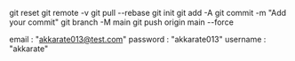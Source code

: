 git reset 
git remote -v
git pull --rebase
git init
git add -A
git commit -m "Add your commit"
git branch -M main
git push origin main --force


email
: 
"akkarate013@test.com"
password
: 
"akkarate013"
username
: 
"akkarate"
